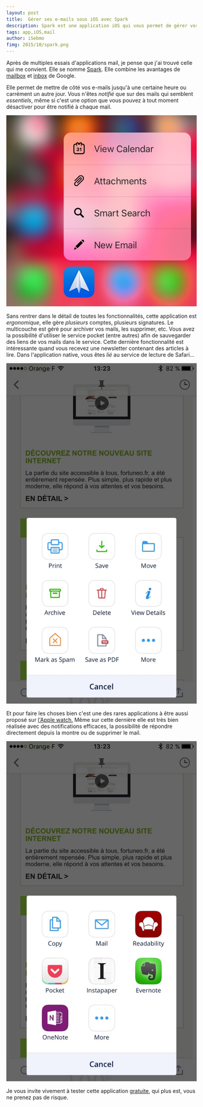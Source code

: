 ```yaml
---
layout: post
title:  Gérer ses e-mails sous iOS avec Spark 
description: Spark est une application iOS qui vous permet de gérer vos e-mails de façon efficace. 
tags: app,iOS,mail
author: iSebmo
fimg: 2015/10/spark.png
---
```


Après de multiples essais d'applications mail, je pense que j'ai trouvé celle qui me convient. Elle se nomme [Spark][spark]. Elle combine les avantages de [mailbox][mailbox] et [inbox][inbox] de Google.

 Elle permet de mettre de côté vos e-mails jusqu'à une certaine heure ou carrément un autre jour. Vous n'êtes *notifié* que sur des mails qui semblent *essentiels*, même si c'est une option que vous pouvez à tout moment désactiver pour être notifié à chaque mail. 
 
 ![spark1](/images/2015/10/spark1.jpg)

Sans rentrer dans le détail de toutes les fonctionnalités, cette application est *ergonomique*, elle gère *plusieurs* comptes, plusieurs signatures. Le multicouche est géré pour archiver vos mails, les supprimer, etc. 
Vous avez la possibilité d'utiliser le service pocket (entre autres) afin de sauvegarder des liens de vos mails dans le service. Cette dernière fonctionnalité est intéressante quand vous recevez une newsletter contenant des articles à lire. Dans l'application native, vous êtes *lié* au service de lecture de Safari...

 ![spark2](/images/2015/10/spark2.jpg)

Et pour faire les choses bien c'est une des rares applications à être aussi proposé sur [l'Apple watch.][watch] Même sur cette dernière elle est très bien réalisée avec des notifications efficaces, la possibilité de répondre directement depuis la montre ou de supprimer le mail. 

 ![spark3](/images/2015/10/spark3.jpg)

Je vous invite vivement à tester cette application [gratuite][spark], qui plus est, vous ne prenez pas de risque. 

[spark]: https://itunes.apple.com/fr/app/spark-smart-email-app-for/id997102246?l=en&mt=8&at=1l3vs3Y
[watch]: http://tfada.fr/Apple-Watch.html
[inbox]: https://itunes.apple.com/fr/app/inbox-by-gmail-new-email-app/id905060486?l=en&mt=8&at=1l3vs3Y
[mailbox]: https://itunes.apple.com/fr/app/mailbox/id576502633?l=en&mt=8&at=1l3vs3Y
